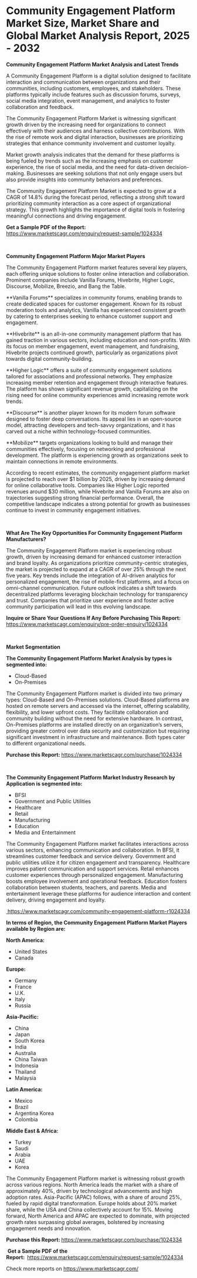 <p><h1>Community Engagement Platform Market Size, Market Share and Global Market Analysis Report, 2025 - 2032</h1></p><p><strong>Community Engagement Platform Market Analysis and Latest Trends</strong></p>
<p><p>A Community Engagement Platform is a digital solution designed to facilitate interaction and communication between organizations and their communities, including customers, employees, and stakeholders. These platforms typically include features such as discussion forums, surveys, social media integration, event management, and analytics to foster collaboration and feedback. </p><p>The Community Engagement Platform Market is witnessing significant growth driven by the increasing need for organizations to connect effectively with their audiences and harness collective contributions. With the rise of remote work and digital interaction, businesses are prioritizing strategies that enhance community involvement and customer loyalty. </p><p>Market growth analysis indicates that the demand for these platforms is being fueled by trends such as the increasing emphasis on customer experience, the rise of social media, and the need for data-driven decision-making. Businesses are seeking solutions that not only engage users but also provide insights into community behaviors and preferences. </p><p>The Community Engagement Platform Market is expected to grow at a CAGR of 14.8% during the forecast period, reflecting a strong shift toward prioritizing community interaction as a core aspect of organizational strategy. This growth highlights the importance of digital tools in fostering meaningful connections and driving engagement.</p></p>
<p><strong>Get a Sample PDF of the Report:&nbsp;</strong> <a href="https://www.marketscagr.com/enquiry/request-sample/1024334?utm_campaign=3045&utm_medium=2&utm_source=Github&utm_content=ia&utm_term=06032025&utm_id=community-engagement-platform">https://www.marketscagr.com/enquiry/request-sample/1024334</a></p>
<p>&nbsp;</p>
<p><strong>Community Engagement Platform Major Market Players</strong></p>
<p><p>The Community Engagement Platform market features several key players, each offering unique solutions to foster online interaction and collaboration. Prominent companies include Vanilla Forums, Hivebrite, Higher Logic, Discourse, Mobilize, Breezio, and Bang the Table.</p><p>**Vanilla Forums** specializes in community forums, enabling brands to create dedicated spaces for customer engagement. Known for its robust moderation tools and analytics, Vanilla has experienced consistent growth by catering to enterprises seeking to enhance customer support and engagement.</p><p>**Hivebrite** is an all-in-one community management platform that has gained traction in various sectors, including education and non-profits. With its focus on member engagement, event management, and fundraising, Hivebrite projects continued growth, particularly as organizations pivot towards digital community-building.</p><p>**Higher Logic** offers a suite of community engagement solutions tailored for associations and professional networks. They emphasize increasing member retention and engagement through interactive features. The platform has shown significant revenue growth, capitalizing on the rising need for online community experiences amid increasing remote work trends.</p><p>**Discourse** is another player known for its modern forum software designed to foster deep conversations. Its appeal lies in an open-source model, attracting developers and tech-savvy organizations, and it has carved out a niche within technology-focused communities.</p><p>**Mobilize** targets organizations looking to build and manage their communities effectively, focusing on networking and professional development. The platform is experiencing growth as organizations seek to maintain connections in remote environments.</p><p>According to recent estimates, the community engagement platform market is projected to reach over $1 billion by 2025, driven by increasing demand for online collaborative tools. Companies like Higher Logic reported revenues around $30 million, while Hivebrite and Vanilla Forums are also on trajectories suggesting strong financial performance. Overall, the competitive landscape indicates a strong potential for growth as businesses continue to invest in community engagement initiatives.</p></p>
<p>&nbsp;</p>
<p><strong>What Are The Key Opportunities For Community Engagement Platform Manufacturers?</strong></p>
<p><p>The Community Engagement Platform market is experiencing robust growth, driven by increasing demand for enhanced customer interaction and brand loyalty. As organizations prioritize community-centric strategies, the market is projected to expand at a CAGR of over 25% through the next five years. Key trends include the integration of AI-driven analytics for personalized engagement, the rise of mobile-first platforms, and a focus on omni-channel communication. Future outlook indicates a shift towards decentralized platforms leveraging blockchain technology for transparency and trust. Companies that prioritize user experience and foster active community participation will lead in this evolving landscape.</p></p>
<p><strong>Inquire or Share Your Questions If Any Before Purchasing This Report:</strong> <a href="https://www.marketscagr.com/enquiry/pre-order-enquiry/1024334?utm_campaign=3045&utm_medium=2&utm_source=Github&utm_content=ia&utm_term=06032025&utm_id=community-engagement-platform">https://www.marketscagr.com/enquiry/pre-order-enquiry/1024334</a></p>
<p>&nbsp;</p>
<p><strong>Market Segmentation</strong></p>
<p><strong>The Community Engagement Platform Market Analysis by types is segmented into:</strong></p>
<p><ul><li>Cloud-Based</li><li>On-Premises</li></ul></p>
<p><p>The Community Engagement Platform market is divided into two primary types: Cloud-Based and On-Premises solutions. Cloud-Based platforms are hosted on remote servers and accessed via the internet, offering scalability, flexibility, and lower upfront costs. They facilitate collaboration and community building without the need for extensive hardware. In contrast, On-Premises platforms are installed directly on an organization’s servers, providing greater control over data security and customization but requiring significant investment in infrastructure and maintenance. Both types cater to different organizational needs.</p></p>
<p><strong>Purchase this Report:&nbsp;</strong><a href="https://www.marketscagr.com/purchase/1024334?utm_campaign=3045&utm_medium=2&utm_source=Github&utm_content=ia&utm_term=06032025&utm_id=community-engagement-platform">https://www.marketscagr.com/purchase/1024334</a></p>
<p>&nbsp;</p>
<p><strong>The Community Engagement Platform Market Industry Research by Application is segmented into:</strong></p>
<p><ul><li>BFSI</li><li>Government and Public Utilities</li><li>Healthcare</li><li>Retail</li><li>Manufacturing</li><li>Education</li><li>Media and Entertainment</li></ul></p>
<p><p>The Community Engagement Platform market facilitates interactions across various sectors, enhancing communication and collaboration. In BFSI, it streamlines customer feedback and service delivery. Government and public utilities utilize it for citizen engagement and transparency. Healthcare improves patient communication and support services. Retail enhances customer experiences through personalized engagement. Manufacturing boosts employee involvement and operational feedback. Education fosters collaboration between students, teachers, and parents. Media and entertainment leverage these platforms for audience interaction and content delivery, driving engagement and loyalty.</p></p>
<p><a href="https://www.marketscagr.com/community-engagement-platform-r1024334?utm_campaign=3045&utm_medium=2&utm_source=Github&utm_content=ia&utm_term=06032025&utm_id=community-engagement-platform">&nbsp;https://www.marketscagr.com/community-engagement-platform-r1024334</a></p>
<p><strong>In terms of Region, the Community Engagement Platform Market Players available by Region are:</strong></p>
<p>
    <p> <strong> North America: </strong>
        <ul>
            <li>United States</li>
            <li>Canada</li>
        </ul>
        </p> 
    <p> <strong> Europe: </strong>
        <ul>
            <li>Germany</li>
            <li>France</li>
            <li>U.K.</li>
            <li>Italy</li>
            <li>Russia</li>
        </ul>
        </p> 
    <p> <strong> Asia-Pacific: </strong>
        <ul>
            <li>China</li>
            <li>Japan</li>
            <li>South Korea</li>
            <li>India</li>
            <li>Australia</li>
            <li>China Taiwan</li>
            <li>Indonesia</li>
            <li>Thailand</li>
            <li>Malaysia</li>
        </ul>
        </p> 
    <p> <strong> Latin America: </strong>
        <ul>
            <li>Mexico</li>
            <li>Brazil</li>
            <li>Argentina Korea</li>
            <li>Colombia</li>
        </ul>
        </p> 
    <p> <strong> Middle East & Africa: </strong>
        <ul>
            <li>Turkey</li>
            <li>Saudi</li>
            <li>Arabia</li>
            <li>UAE</li>
            <li>Korea</li>
        </ul>
    </p>
    </p>
<p><p>The Community Engagement Platform market is witnessing robust growth across various regions. North America leads the market with a share of approximately 40%, driven by technological advancements and high adoption rates. Asia-Pacific (APAC) follows, with a share of around 25%, fueled by rapid digital transformation. Europe holds about 20% market share, while the USA and China collectively account for 15%. Moving forward, North America and APAC are expected to dominate, with projected growth rates surpassing global averages, bolstered by increasing engagement needs and innovation.</p></p>
<p><strong>Purchase this Report: </strong><a href="https://www.marketscagr.com/purchase/1024334?utm_campaign=3045&utm_medium=2&utm_source=Github&utm_content=ia&utm_term=06032025&utm_id=community-engagement-platform">https://www.marketscagr.com/purchase/1024334</a></p>
<p>&nbsp;<strong>Get a Sample PDF of the Report:&nbsp;&nbsp;</strong><a href="https://www.marketscagr.com/enquiry/request-sample/1024334?utm_campaign=3045&utm_medium=2&utm_source=Github&utm_content=ia&utm_term=06032025&utm_id=community-engagement-platform">https://www.marketscagr.com/enquiry/request-sample/1024334</a></p>
<p><strong></strong></p>
<p>Check more reports on <a href="https://www.marketscagr.com/?utm_campaign=3045&utm_medium=2&utm_source=Github&utm_content=ia&utm_term=06032025&utm_id=community-engagement-platform">https://www.marketscagr.com/</a></p>